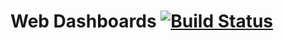# Web Dashboards [![Build Status](https://travis-ci.org/acs/crossminer.svg?branch=dev)](https://travis-ci.org/acs/crossminer)


